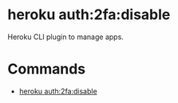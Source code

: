 heroku auth:2fa:disable
=======================

Heroku CLI plugin to manage apps.
# Commands

* [heroku auth:2fa:disable](#auth2fadisable)
